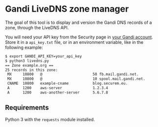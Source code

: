 # Gandi LiveDNS zone manager

The goal of this tool is to display and version the Gandi DNS records of a zone, through the LiveDNS API.

You will need your API key from the Security page in
[your Gandi account](https://account.gandi.net/).
Store it in a `api_key.txt` file, or in an environment variable, like in the following example:

```bash
$ export GANDI_API_KEY=your_api_key
$ python3 livedns.py
== Zone example.org ==
25 records in this zone:
 MX     10800   @                       50 fb.mail.gandi.net.
 MX     10800   @                       10 spool.mail.gandi.net.
 CNAME  10800   example-cname           blog.securem.eu.
 A      1200    aws-server              1.2.3.4
 A      1200    aws-another-server      5.6.7.8
```

## Requirements

Python 3 with the `requests` module installed.
